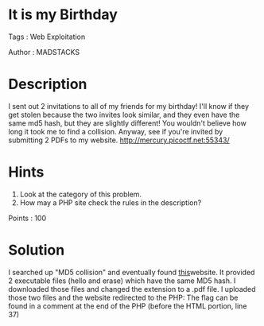 # It is my Birthday

Tags : Web Exploitation

Author : MADSTACKS

# Description
I sent out 2 invitations to all of my friends for my birthday! I'll know if they get stolen because the two invites look similar, and they even have the same md5 hash, but they are slightly different! You wouldn't believe how long it took me to find a collision. Anyway, see if you're invited by submitting 2 PDFs to my website. http://mercury.picoctf.net:55343/

# Hints
1. Look at the category of this problem.
2. How may a PHP site check the rules in the description?

Points : 100

# Solution
I searched up "MD5 collision" and eventually found [this]([url](https://www.mscs.dal.ca/~selinger/md5collision/))website. It provided 2 executable files (hello and erase) which have the same MD5 hash. I downloaded those files and changed the extension to a .pdf file.
I uploaded those two files and the website redirected to the PHP:
The flag can be found in a comment at the end of the PHP (before the HTML portion, line 37)
